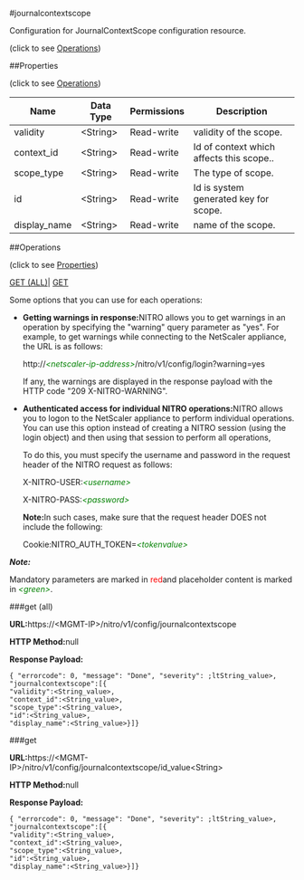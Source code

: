#journalcontextscope



Configuration for JournalContextScope configuration resource.

<span>(click to see [Operations](#operations))</span>



##Properties 

<span>(click to see [Operations](#operations))</span>





<table><thead><tr><th>Name</th><th>Data Type</th><th>Permissions</th><th>Description</th></tr></thead><tbody><tr><td>validity</td><td>&lt;String></td><td>Read-write</td><td>validity of the scope.</td></tr><tr><td>context_id</td><td>&lt;String></td><td>Read-write</td><td>Id of context which affects this scope..</td></tr><tr><td>scope_type</td><td>&lt;String></td><td>Read-write</td><td>The type of scope.</td></tr><tr><td>id</td><td>&lt;String></td><td>Read-write</td><td>Id is system generated key for scope.</td></tr><tr><td>display_name</td><td>&lt;String></td><td>Read-write</td><td>name of the scope.</td></tr></tbody></table>

##Operations 

<span>(click to see [Properties](#properties))</span>





[GET (ALL)](#get-all)| [GET](#get)





Some options that you can use for each operations:

<ul><li><p><b>Getting warnings in response:</b>NITRO allows you to get warnings in an operation by specifying the "warning" query parameter as "yes". For example, to get warnings while connecting to the NetScaler appliance, the URL is as follows:</p><p>http://<span style="color:green;font-style:italic;">&lt;netscaler-ip-address&gt;</span>/nitro/v1/config/login?warning=yes</p><p>If any, the warnings are displayed in the response payload with the HTTP code "209 X-NITRO-WARNING".</p></li><li><p><b>Authenticated access for individual NITRO operations:</b>NITRO allows you to logon to the NetScaler appliance to perform individual operations. You can use this option instead of creating a NITRO session (using the login object) and then using that session to perform all operations,</p><p>To do this, you must specify the username and password in the request header of the NITRO request as follows:</p><p>X-NITRO-USER:<span style="color:green;font-style:italic;">&lt;username&gt;</span></p><p>X-NITRO-PASS:<span style="color:green;font-style:italic;">&lt;password&gt;</span></p><p><b>Note:</b>In such cases, make sure that the request header DOES not include the following:</p><p>Cookie:NITRO_AUTH_TOKEN=<span style="color:green;font-style:italic;">&lt;tokenvalue&gt;</span></p></li></ul>







***Note:*** 

Mandatory parameters are marked in <span style="color:#FF0000;">red</span>and placeholder content is marked in <span style="color:green;font-style:italic">&lt;green&gt;</span>.



###get (all)







<b>URL:</b>https://&lt;MGMT-IP&gt;/nitro/v1/config/journalcontextscope

<b>HTTP Method:</b>null

<b>Response Payload: </b>
```
{ "errorcode": 0, "message": "Done", "severity": ;ltString_value>, "journalcontextscope":[{
"validity":<String_value>,
"context_id":<String_value>,
"scope_type":<String_value>,
"id":<String_value>,
"display_name":<String_value>}]}
```







###get







<b>URL:</b>https://&lt;MGMT-IP&gt;/nitro/v1/config/journalcontextscope/id_value&lt;String&gt;

<b>HTTP Method:</b>null

<b>Response Payload: </b>
```
{ "errorcode": 0, "message": "Done", "severity": ;ltString_value>, "journalcontextscope":[{
"validity":<String_value>,
"context_id":<String_value>,
"scope_type":<String_value>,
"id":<String_value>,
"display_name":<String_value>}]}
```







